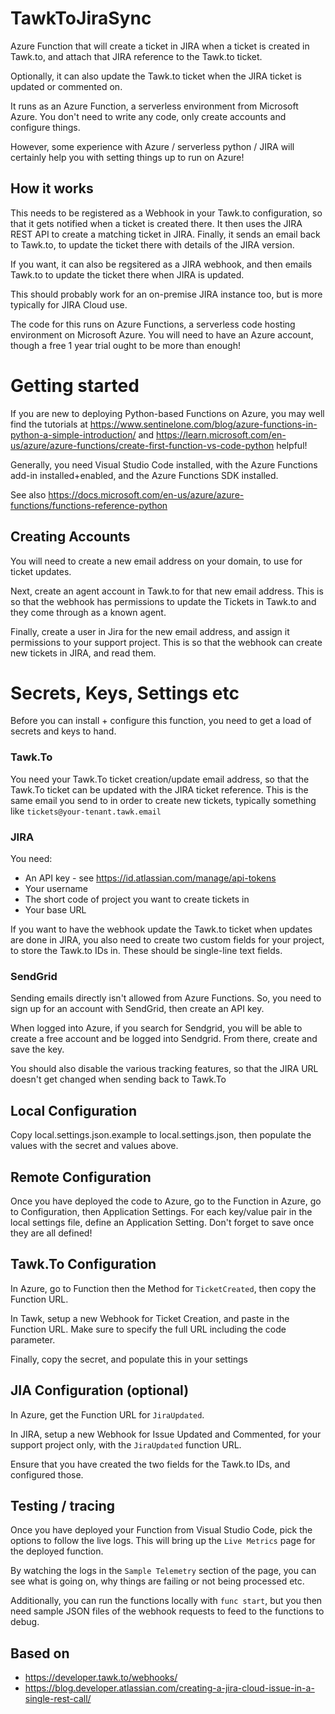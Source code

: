 # TawkToJiraSync
Azure Function that will create a ticket in JIRA when a ticket is created 
in Tawk.to, and attach that JIRA reference to the Tawk.to ticket.

Optionally, it can also update the Tawk.to ticket when the JIRA ticket is
updated or commented on.

It runs as an Azure Function, a serverless environment from Microsoft Azure.
You don't need to write any code, only create accounts and configure things.

However, some experience with Azure / serverless python / JIRA will certainly
help you with setting things up to run on Azure!

## How it works
This needs to be registered as a Webhook in your Tawk.to configuration, so
that it gets notified when a ticket is created there. It then uses the JIRA
REST API to create a matching ticket in JIRA. Finally, it sends an email
back to Tawk.to, to update the ticket there with details of the JIRA
version. 

If you want, it can also be regsitered as a JIRA webhook, and then emails 
Tawk.to to update the ticket there when JIRA is updated.

This should probably work for an on-premise JIRA instance too, but is more
typically for JIRA Cloud use.

The code for this runs on Azure Functions, a serverless code hosting 
environment on Microsoft Azure. You will need to have an Azure account,
though a free 1 year trial ought to be more than enough!

# Getting started
If you are new to deploying Python-based Functions on Azure, you may well
find the tutorials at
https://www.sentinelone.com/blog/azure-functions-in-python-a-simple-introduction/
and
https://learn.microsoft.com/en-us/azure/azure-functions/create-first-function-vs-code-python
helpful!

Generally, you need Visual Studio Code installed, with the Azure Functions 
add-in installed+enabled, and the Azure Functions SDK installed.

See also
https://docs.microsoft.com/en-us/azure/azure-functions/functions-reference-python

## Creating Accounts
You will need to create a new email address on your domain, to use for ticket
updates.

Next, create an agent account in Tawk.to for that new email address. This is so
that the webhook has permissions to update the Tickets in Tawk.to and they
come through as a known agent.

Finally, create a user in Jira for the new email address, and assign it
permissions to your support project. This is so that the webhook can create
new tickets in JIRA, and read them.

# Secrets, Keys, Settings etc
Before you can install + configure this function, you need to get a load of
secrets and keys to hand.

### Tawk.To
You need your Tawk.To ticket creation/update email address, so that the
Tawk.To ticket can be updated with the JIRA ticket reference. This is the
same email you send to in order to create new tickets, typically 
something like `tickets@your-tenant.tawk.email`

### JIRA
You need:
 * An API key - see https://id.atlassian.com/manage/api-tokens
 * Your username
 * The short code of project you want to create tickets in
 * Your base URL

If you want to have the webhook update the Tawk.to ticket when updates are
done in JIRA, you also need to create two custom fields for your project,
to store the Tawk.to IDs in. These should be single-line text fields.

### SendGrid
Sending emails directly isn't allowed from Azure Functions. So, you need to
sign up for an account with SendGrid, then create an API key.

When logged into Azure, if you search for Sendgrid, you will be able to
create a free account and be logged into Sendgrid. From there, create and
save the key.

You should also disable the various tracking features, so that the JIRA URL
doesn't get changed when sending back to Tawk.To

## Local Configuration
Copy local.settings.json.example to local.settings.json, then populate 
the values with the secret and values above.

## Remote Configuration
Once you have deployed the code to Azure, go to the Function in Azure, 
go to Configuration, then Application Settings. For each key/value pair
in the local settings file, define an Application Setting. Don't forget to
save once they are all defined!

## Tawk.To Configuration
In Azure, go to Function then the Method for `TicketCreated`, then copy 
the Function URL.

In Tawk, setup a new Webhook for Ticket Creation, and paste in the
Function URL. Make sure to specify the full URL including the code
parameter.

Finally, copy the secret, and populate this in your settings

## JIA Configuration (optional)
In Azure, get the Function URL for `JiraUpdated`. 

In JIRA, setup a new Webhook for Issue Updated and Commented, for your
support project only, with the `JiraUpdated` function URL.

Ensure that you have created the two fields for the Tawk.to IDs, and
configured those.

## Testing / tracing
Once you have deployed your Function from Visual Studio Code, pick the
options to follow the live logs. This will bring up the `Live Metrics`
page for the deployed function.

By watching the logs in the `Sample Telemetry` section of the page, you
can see what is going on, why things are failing or not being processed
etc.

Additionally, you can run the functions locally with `func start`, but
you then need sample JSON files of the webhook requests to feed to
the functions to debug.

## Based on
 * https://developer.tawk.to/webhooks/
 * https://blog.developer.atlassian.com/creating-a-jira-cloud-issue-in-a-single-rest-call/
